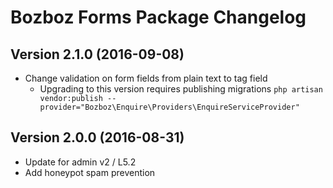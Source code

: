 # Bozboz Forms Package Changelog

## Version 2.1.0 (2016-09-08)

- Change validation on form fields from plain text to tag field
    - Upgrading to this version requires publishing migrations
        ```php artisan vendor:publish --provider="Bozboz\Enquire\Providers\EnquireServiceProvider"```
    

## Version 2.0.0 (2016-08-31)

- Update for admin v2 / L5.2
- Add honeypot spam prevention
